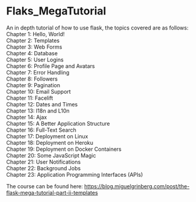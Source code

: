 # Flaks_MegaTutorial
An in depth tutorial of how to use flask, the topics covered are as follows:  
Chapter 1: Hello, World!  
Chapter 2: Templates  
Chapter 3: Web Forms  
Chapter 4: Database  
Chapter 5: User Logins  
Chapter 6: Profile Page and Avatars  
Chapter 7: Error Handling  
Chapter 8: Followers  
Chapter 9: Pagination  
Chapter 10: Email Support  
Chapter 11: Facelift  
Chapter 12: Dates and Times  
Chapter 13: I18n and L10n  
Chapter 14: Ajax  
Chapter 15: A Better Application Structure  
Chapter 16: Full-Text Search  
Chapter 17: Deployment on Linux  
Chapter 18: Deployment on Heroku  
Chapter 19: Deployment on Docker Containers  
Chapter 20: Some JavaScript Magic  
Chapter 21: User Notifications  
Chapter 22: Background Jobs  
Chapter 23: Application Programming Interfaces (APIs)  

The course can be found here:
https://blog.miguelgrinberg.com/post/the-flask-mega-tutorial-part-ii-templates
